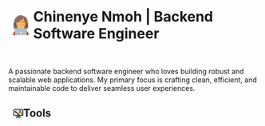 <h1 style="display: flex; align-items: center; margin-top: 0px; margin-bottom: 50px;">
    <img src="image-1.png" alt="Image 1" height="50" width="50">
    Chinenye Nmoh | Backend Software Engineer
</h1>


<p>A passionate backend software engineer who loves building robust and scalable web applications. My primary focus is crafting clean, efficient, and maintainable code to deliver seamless user experiences.</p>

<h2 style=" display: flex; align-items: center; margin-left: 10px;">
    <img src="image-2.png" alt="Image 2" height="20" width="20" style=" margin-bottom: 0px;">
    Tools
</h2>

